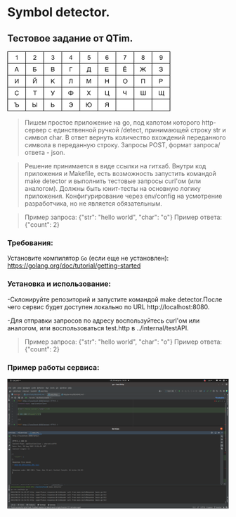 # Symbol detector.
## Тестовое задание от QTim.
![](image/index.png)
>Пишем простое приложение на go, под капотом которого http-сервер с единственной ручкой /detect, принимающей строку str и символ char.
В ответ вернуть количество вхождений переданного символа в переданную строку.
Запросы POST, формат запроса/ответа - json.

>Решение принимается в виде ссылки на гитхаб.
Внутри код приложения и Makefile, есть возможность запустить командой make detector и выполнить тестовые запросы curl'ом (или аналогом).
Должны быть юнит-тесты на основную логику приложения.
Конфигурирование через env/config на усмотрение разработчика, но не является обязательным.

>Пример запроса:
{"str": "hello world", "char": "o"}
Пример ответа:
{"count": 2}

### Требования:
Установите компилятор `Go` (если еще не установлен): https://golang.org/doc/tutorial/getting-started

### Установка и использование:
-Склонируйте репозиторий и запустите командой make detector.После чего сервис будет доступен локально по URL http://localhost:8080.

-Для отправки запросов по адресу воспользуйтесь curl'ом или аналогом, или воспользоваться test.http в ../internal/testAPI.
>Пример запроса:
{"str": "hello world", "char": "o"}
Пример ответа:
{"count": 2}

### Пример работы сервиса:
![](image/example.png)